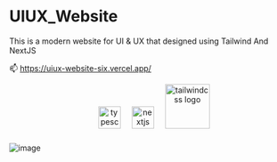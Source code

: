 # UIUX_Website
This is a modern website for UI &amp; UX that designed using Tailwind And NextJS

📫 https://uiux-website-six.vercel.app/

<div align="center">
  <img width="12" />
  <img src="https://cdn.jsdelivr.net/gh/devicons/devicon/icons/typescript/typescript-original.svg" height="40" alt="typescript logo"  />
  <img width="12" />
  <img src="https://cdn.jsdelivr.net/gh/devicons/devicon/icons/nextjs/nextjs-original.svg" height="40" alt="nextjs logo"  />
  <img width="12" v-align="center"/>
  <img src="https://cdn.jsdelivr.net/gh/devicons/devicon/icons/tailwindcss/tailwindcss-original-wordmark.svg" height="80" alt="tailwindcss logo"  />
</div>

###

![image](https://github.com/user-attachments/assets/3d974573-727c-43a4-b978-fd4442582743)
